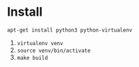 # Install

```
apt-get install python3 python-virtualenv
```

1. `virtualenv venv`
1. `source venv/bin/activate`
1. `make build`

